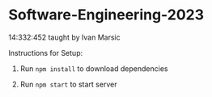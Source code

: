 # Software-Engineering-2023
14:332:452 taught by Ivan Marsic

Instructions for Setup:

1) Run `npm install` to download dependencies

2) Run `npm start` to start server